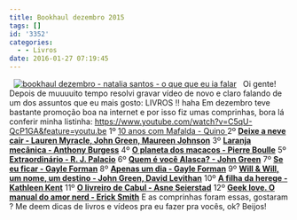 ```yaml
---
title: Bookhaul dezembro 2015
tags: []
id: '3352'
categories:
  - - Livros
date: 2016-01-27 07:19:45
---
```


  [![bookhaul dezembro - natalia santos - o que que eu ia falar](http://natalia.blog.br/wp-content/uploads/2016/01/Natalia-Santos-blog-o-que-que-eu-ia-falar.jpg)](http://natalia.blog.br/wp-content/uploads/2016/01/Natalia-Santos-blog-o-que-que-eu-ia-falar.jpg)   Oi gente! Depois de muuuuito tempo resolvi gravar vídeo de novo e claro falando de um dos assuntos que eu mais gosto: LIVROS !! haha Em dezembro teve bastante promoção boa na internet e por isso fiz umas comprinhas, bora lá conferir minha listinha: https://www.youtube.com/watch?v=C5qU-QcP1GA&feature=youtu.be 1º [10 anos com Mafalda - Quino ](http://www.submarino.com.br/produto/7170242/livro-10-anos-com-mafalda) 2º **[Deixe a neve cair - Lauren Myracle, John Green, Maureen Johnson](http://www.submarino.com.br/produto/116041541/livro-deixe-a-neve-cair)** 3º **[Laranja mecânica - Anthony Burgess](http://www.submarino.com.br/produto/263570/livro-laranja-mecanica)** 4º **[O planeta dos macacos - Pierre Boulle](http://www.submarino.com.br/produto/122449818/livro-o-planeta-dos-macacos)** 5º **[Extraordinário - R. J. Palacio](http://www.submarino.com.br/produto/112722956/livro-extraordinario)** 6º **[Quem é você Alasca? - John Green](http://www.saraiva.com.br/quem-e-voce-alasca-edicao-comemorativa-de-10-anos-8894264.html)** 7º **[Se eu ficar - Gayle Forman](http://www.saraiva.com.br/se-eu-ficar-7590738.html)** 8º **[Apenas um dia - Gayle Forman](http://www.saraiva.com.br/apenas-um-dia-8205132.html)** 9º **[Will & Will, um nome, um destino - John Green, David Levithan](http://www.submarino.com.br/produto/113769844/livro-will-e-will-um-nome-um-destino)** 10º **[A filha da herege - Kathleen Kent](http://www.submarino.com.br/produto/7354421/livro-a-filha-da-herege)** 11º **[O livreiro de Cabul - Asne Seierstad](http://www.saraiva.com.br/o-livreiro-de-cabul-1386655.html)** 12º **[Geek love. O manual do amor nerd - Erick Smith](http://www.submarino.com.br/produto/119254913/livro-geek-love)** E as comprinhas foram essas, gostaram ? Me deem dicas de livros e vídeos pra eu fazer pra vocês, ok? Beijos!